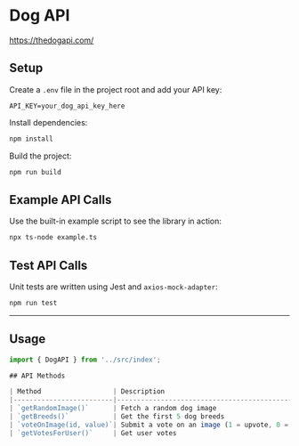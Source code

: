 # Dog API

https://thedogapi.com/

## Setup

Create a `.env` file in the project root and add your API key:

```
API_KEY=your_dog_api_key_here
```

Install dependencies:

```bash
npm install
```

Build the project:

```bash
npm run build
```

## Example API Calls 

Use the built-in example script to see the library in action:

``` bash 
npx ts-node example.ts 
``` 

## Test API Calls 

Unit tests are written using Jest and `axios-mock-adapter`:

```bash
npm run test
```
---

## Usage

```ts
import { DogAPI } from '../src/index';

## API Methods  

| Method                  | Description                                      |
|-------------------------|--------------------------------------------------|
| `getRandomImage()`      | Fetch a random dog image                         |
| `getBreeds()`           | Get the first 5 dog breeds                       |
| `voteOnImage(id, value)`| Submit a vote on an image (1 = upvote, 0 = down) |
| `getVotesForUser()`     | Get user votes                                   | 
